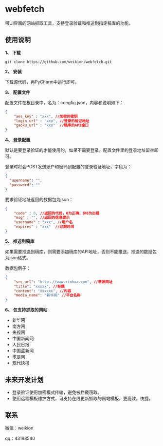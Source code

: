 # webfetch
带UI界面的网站抓取工具，支持登录验证和推送到指定稿库的功能。



## 使用说明

**1、 下载**

`
git clone https://github.com/weikion/webfetch.git
`

**2、 安装**

下载源代码，再PyCharm中运行即可。

**3、 配置文件**

配置文件在根目录中，名为：congfig.json，内容和说明如下：

```json
{
    "aes_key" : "xxx", //加密的密钥
    "login_url" : "xxx", //登录的验证地址
    "gaoku_url" : "xxx"  //稿库的API接口
}
```

**4、 登录配置**

默认是要登录验证的才能使用的，如果不需要登录，配置文件里的登录地址留空即可。

登录时将会POST发送账户和密码到配置的登录验证地址，字段为：

```json
{
  "username": "",
  "password": ""
}
```

要求验证地址返回的数据包为json：

```json
{
    "code" : 0, //返回的代码，0为正确，非0为出错
    "msg" : "", //返回的信息提示
    "username" : "xxx", //用户名
    "expires" : "xxx"  //过期时间
}
```

**5、 推送到稿库**

如果需要推送到稿库，则需要添加稿库的API地址，否则不能推送，推送的数据包为json格式。

数据包例子：

```json
{
    "src_url": "http：//www.xinhua.com", //来源网址
    "title": "xxxxx", //标题
    "content": "xxxxxx", //内容
    "media_name": "新华网" //平台名称
}
```

**6、 仅支持抓取的网站** 

- 新华网
- 南方网
- 央视网
- 中国新闻网
- 人民日报
- 中国蓝新闻
- 求是网
- 现代快报

## 未来开发计划

- 登录验证使用加密模式传输，避免被拦截窃取。
- 使用远程模板维护方式，可支持在线更新抓取的网站模板，更高效，快捷。

## 联系

微信：weikion

qq：43188540